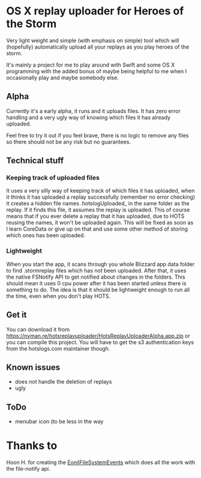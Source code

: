 # OS X replay uploader for Heroes of the Storm

Very light weight and simple (with emphasis on simple) tool which will (hopefully) automatically upload all your replays as you play heroes of the storm.

It's mainly a project for me to play around with Swift and some OS X programming with the added bonus of maybe being helpful to me when I occasionally play and maybe somebody else.

## Alpha
Currently it's a early alpha, it runs and it uploads files. It has zero error handling and a very ugly way of knowing which files it has already uploaded.

Feel free to try it out if you feel brave, there is no logic to remove any files so there should not be any risk but no guarantees.

## Technical stuff
### Keeping track of uploaded files
It uses a very silly way of keeping track of which files it has uploaded, when it thinks it has uploaded a replay successfully (remember no error checking) it creates a hidden file names .hotslogUploaded_<name of uploaded file> in the same folder as the replay. If it finds this file, it assumes the replay is uploaded. This of course means that if you ever delete a replay that it has uploaded, due to HOTS reusing the names, it won't be uploaded again. This will be fixed as soon as I learn CoreData or give up on that and use some other method of storing which ones has been uploaded.

### Lightweight
When you start the app, it scans through you whole Blizzard app data folder to find .stormreplay files which has not been uploaded. After that, it uses the native FSNotify API to get notified about changes in the folders. This should mean it uses 0 cpu power after it has been started unless there is something to do. The idea is that it should be lightweight enough to run all the time, even when you don't play HOTS.

## Get it
You can download it from https://nyman.re/hotsreplayuploader/HotsReplayUploaderAlpha.app.zip or you can compile this project. You will have to get the s3 authentication keys from the hotslogs.com maintainer though.

## Known issues
- does not handle the deletion of replays
- ugly

## ToDo
- menubar icon (to be less in the way

# Thanks to
Hoon H. for creating the [EonilFileSystemEvents](https://github.com/Eonil/FileSystemEvents) which does all the work with the file-notify api.
